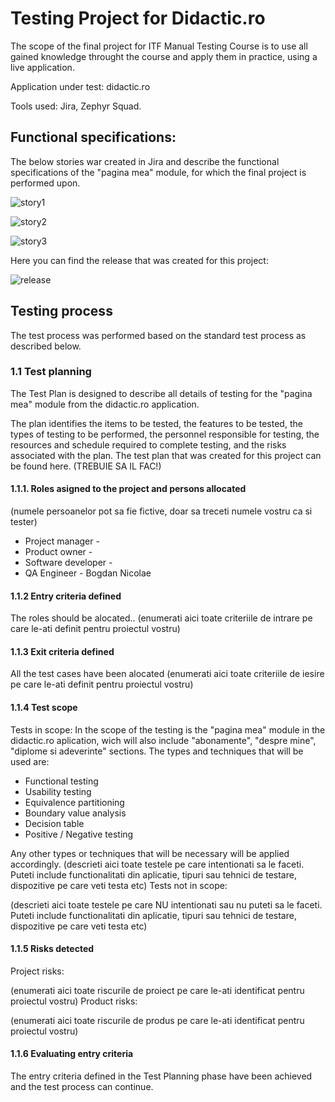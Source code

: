 # Testing Project for Didactic.ro

The scope of the final project for ITF Manual Testing Course is to use all gained knowledge throught the course and apply them in practice, using a live application. 

Application under test: didactic.ro 

Tools used: Jira, Zephyr Squad. 

## Functional specifications:

The below stories war created in Jira and describe the functional specifications of the "pagina mea" module, for which the final project is performed upon.

![story1](https://github.com/bnicolae1986/Manual_Testing_Jira/assets/156198321/7381f75e-d173-4718-b69a-c5b454f5883a)

![story2](https://github.com/bnicolae1986/Manual_Testing_Jira/assets/156198321/34205985-e880-43ee-a207-bc0f834b0614)

![story3](https://github.com/bnicolae1986/Manual_Testing_Jira/assets/156198321/d856a5c6-9caa-4fb4-b7ac-0265b9711a1d)

Here you can find the release that was created for this project:

![release](https://github.com/bnicolae1986/Manual_Testing_Jira/assets/156198321/5f449b0e-438d-43fd-aad1-67198cb532e9)

## Testing process

The test process was performed based on the standard test process as described below.

### 1.1 Test planning

The Test Plan is designed to describe all details of testing for the "pagina mea" module from the didactic.ro application.

The plan identifies the items to be tested, the features to be tested, the types of testing to be performed, the personnel responsible for testing, the resources and schedule required to complete testing, and the risks associated with the plan. The test plan that was created for this project can be found here. (TREBUIE SA IL FAC!)

#### 1.1.1. Roles asigned to the project and persons allocated

(numele persoanelor pot sa fie fictive, doar sa treceti numele vostru ca si tester)

  * Project manager - 
  * Product owner - 
  * Software developer - 
  * QA Engineer - Bogdan Nicolae

#### 1.1.2 Entry criteria defined

The roles should be alocated..
(enumerati aici toate criteriile de intrare pe care le-ati definit pentru proiectul vostru)
#### 1.1.3 Exit criteria defined

All the test cases have been alocated
(enumerati aici toate criteriile de iesire pe care le-ati definit pentru proiectul vostru)
#### 1.1.4 Test scope
Tests in scope:
In the scope of the testing is the "pagina mea" module in the didactic.ro aplication, wich will also include "abonamente", "despre mine", "diplome si adeverinte" sections.
The types and techniques that will be used are:
* Functional testing
* Usability testing
* Equivalence partitioning
* Boundary value analysis
* Decision table
* Positive / Negative testing

Any other types or techniques that will be necessary will be applied accordingly.
(descrieti aici toate testele pe care intentionati sa le faceti. Puteti include functionalitati din aplicatie, tipuri sau tehnici de testare, dispozitive pe care veti testa etc)
Tests not in scope:

(descrieti aici toate testele pe care NU intentionati sau nu puteti sa le faceti. Puteti include functionalitati din aplicatie, tipuri sau tehnici de testare, dispozitive pe care veti testa etc)
#### 1.1.5 Risks detected
Project risks:

(enumerati aici toate riscurile de proiect pe care le-ati identificat pentru proiectul vostru)
Product risks:

(enumerati aici toate riscurile de produs pe care le-ati identificat pentru proiectul vostru)
#### 1.1.6 Evaluating entry criteria

The entry criteria defined in the Test Planning phase have been achieved and the test process can continue.
